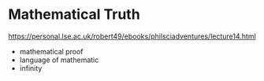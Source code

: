 # Mathematical Truth

https://personal.lse.ac.uk/robert49/ebooks/philsciadventures/lecture14.html

- mathematical proof
- language of mathematic
- infinity
